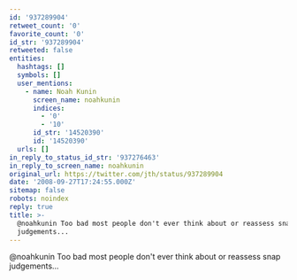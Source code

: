 ```yaml
---
id: '937289904'
retweet_count: '0'
favorite_count: '0'
id_str: '937289904'
retweeted: false
entities:
  hashtags: []
  symbols: []
  user_mentions:
    - name: Noah Kunin
      screen_name: noahkunin
      indices:
        - '0'
        - '10'
      id_str: '14520390'
      id: '14520390'
  urls: []
in_reply_to_status_id_str: '937276463'
in_reply_to_screen_name: noahkunin
original_url: https://twitter.com/jth/status/937289904
date: '2008-09-27T17:24:55.000Z'
sitemap: false
robots: noindex
reply: true
title: >-
  @noahkunin Too bad most people don't ever think about or reassess snap
  judgements...
---
```


@noahkunin Too bad most people don't ever think about or reassess snap judgements...